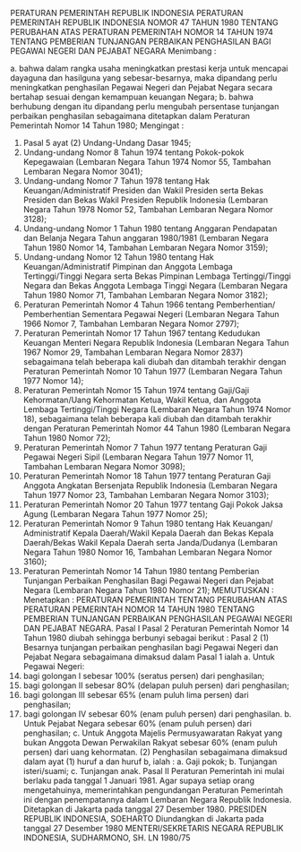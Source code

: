  PERATURAN PEMERINTAH REPUBLIK INDONESIA PERATURAN PEMERINTAH REPUBLIK INDONESIA NOMOR 47 TAHUN 1980 TENTANG PERUBAHAN ATAS PERATURAN PEMERINTAH NOMOR 14 TAHUN 1974 TENTANG PEMBERIAN TUNJANGAN PERBAIKAN PENGHASILAN BAGI PEGAWAI NEGERI DAN PEJABAT NEGARA
Menimbang :

a. bahwa dalam rangka usaha meningkatkan prestasi kerja untuk mencapai dayaguna dan hasilguna yang sebesar-besarnya, maka dipandang perlu meningkatkan penghasilan Pegawai Negeri dan Pejabat Negara secara bertahap sesuai dengan kemampuan keuangan Negara;
b. bahwa berhubung dengan itu dipandang perlu mengubah persentase tunjangan perbaikan penghasilan sebagaimana ditetapkan dalam Peraturan Pemerintah Nomor 14 Tahun 1980;
Mengingat :

1. Pasal 5 ayat (2) Undang-Undang Dasar 1945;
2. Undang-undang Nomor 8 Tahun 1974 tentang Pokok-pokok Kepegawaian (Lembaran Negara Tahun 1974 Nomor 55, Tambahan Lembaran Negara Nomor 3041);
3. Undang-undang Nomor 7 Tahun 1978 tentang Hak Keuangan/Administratif Presiden dan Wakil Presiden serta Bekas Presiden dan Bekas Wakil Presiden Republik Indonesia (Lembaran Negara Tahun 1978 Nomor 52, Tambahan Lembaran Negara Nomor 3128);
4. Undang-undang Nomor 1 Tahun 1980 tentang Anggaran Pendapatan dan Belanja Negara Tahun anggaran 1980/1981 (Lembaran Negara Tahun 1980 Nomor 14, Tambahan Lembaran Negara Nomor 3159);
5. Undang-undang Nomor 12 Tahun 1980 tentang Hak Keuangan/Administratif Pimpinan dan Anggota Lembaga Tertinggi/Tinggi Negara serta Bekas Pimpinan Lembaga Tertinggi/Tinggi Negara dan Bekas Anggota Lembaga Tinggi Negara (Lembaran Negara Tahun 1980 Nomor 71, Tambahan Lembaran Negara Nomor 3182);
6. Peraturan Pemerintah Nomor 4 Tahun 1966 tentang Pemberhentian/ Pemberhentian Sementara Pegawai Negeri (Lembaran Negara Tahun 1966 Nomor 7, Tambahan Lembaran Negara Nomor 2797);
7. Peraturan Pemerintah Nomor 17 Tahun 1967 tentang Kedudukan Keuangan Menteri Negara Republik Indonesia (Lembaran Negara Tahun 1967 Nomor 29, Tambahan Lembaran Negara Nomor 2837) sebagaimana telah beberapa kali diubah dan ditambah terakhir dengan Peraturan Pemerintah Nomor 10 Tahun 1977 (Lembaran Negara Tahun 1977 Nomor 14);
8. Peraturan Pemerintah Nomor 15 Tahun 1974 tentang Gaji/Gaji Kehormatan/Uang Kehormatan Ketua, Wakil Ketua, dan Anggota Lembaga Tertinggi/Tinggi Negara (Lembaran Negara Tahun 1974 Nomor 18), sebagaimana telah beberapa kali diubah dan ditambah terakhir dengan Peraturan Pemerintah Nomor 44 Tahun 1980 (Lembaran Negara Tahun 1980 Nomor 72);
9. Peraturan Pemerintah Nomor 7 Tahun 1977 tentang Peraturan Gaji Pegawai Negeri Sipil (Lembaran Negara Tahun 1977 Nomor 11, Tambahan Lembaran Negara Nomor 3098);
10. Peraturan Pemerintah Nomor 18 Tahun 1977 tentang Peraturan Gaji Anggota Angkatan Bersenjata Republik Indonesia (Lembaran Negara Tahun 1977 Nomor 23, Tambahan Lembaran Negara Nomor 3103);
11. Peraturan Pemerintah Nomor 20 Tahun 1977 tentang Gaji Pokok Jaksa Agung (Lembaran Negara Tahun 1977 Nomor 25);
12. Peraturan Pemerintah Nomor 9 Tahun 1980 tentang Hak Keuangan/ Administratif Kepala Daerah/Wakil Kepala Daerah dan Bekas Kepala Daerah/Bekas Wakil Kepala Daerah serta Janda/Dudanya (Lembaran Negara Tahun 1980 Nomor 16, Tambahan Lembaran Negara Nomor 3160);
13. Peraturan Pemerintah Nomor 14 Tahun 1980 tentang Pemberian Tunjangan Perbaikan Penghasilan Bagi Pegawai Negeri dan Pejabat Negara (Lembaran Negara Tahun 1980 Nomor 21);
MEMUTUSKAN :
 Menetapkan : PERATURAN PEMERINTAH TENTANG PERUBAHAN ATAS PERATURAN PEMERINTAH NOMOR 14 TAHUN 1980 TENTANG PEMBERIAN TUNJANGAN PERBAIKAN PENGHASILAN PEGAWAI NEGERI DAN PEJABAT NEGARA.
Pasal I
Pasal 2 Peraturan Pemerintah Nomor 14 Tahun 1980 diubah sehingga berbunyi sebagai berikut :
Pasal 2
(1) Besarnya tunjangan perbaikan penghasilan bagi Pegawai Negeri dan Pejabat Negara sebagaimana dimaksud dalam Pasal 1 ialah a. Untuk Pegawai Negeri:
1. bagi golongan I sebesar 100% (seratus persen) dari penghasilan;
2. bagi golongan II sebesar 8O% (delapan puluh persen) dari penghasilan;
3. bagi golongan III sebesar 65% (enam puluh lima persen) dari penghasilan;
4. bagi golongan IV sebesar 60% (enam puluh persen) dari penghasilan.
b. Untuk Pejabat Negara sebesar 60% (enam puluh persen) dari penghasilan;
c. Untuk Anggota Majelis Permusyawaratan Rakyat yang bukan Anggota Dewan Perwakilan Rakyat sebesar 60% (enam puluh persen) dari uang kehormatan.
(2) Penghasilan sebagaimana dimaksud dalam ayat (1) huruf a dan huruf b, ialah :
a. Gaji pokok;
b. Tunjangan isteri/suami;
c. Tunjangan anak.
Pasal II
Peraturan Pemerintah ini mulai berlaku pada tanggal 1 Januari 1981. Agar supaya setiap orang mengetahuinya, memerintahkan pengundangan Peraturan Pemerintah ini dengan penempatannya dalam Lembaran Negara Republik Indonesia. Ditetapkan di Jakarta pada tanggal 27 Desember 1980. PRESIDEN REPUBLIK INDONESIA, SOEHARTO Diundangkan di Jakarta pada tanggal 27 Desember 1980 MENTERI/SEKRETARIS NEGARA REPUBLIK INDONESIA, SUDHARMONO, SH. LN 1980/75